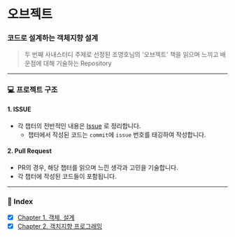 # 오브젝트
### 코드로 설계하는 객체지향 설계

> 두 번째 사내스터디 주제로 선정된 조영호님의 '오브젝트' 책을 읽으며 느끼고 배운점에 대해 기술하는 Repository

---
### 💻 프로젝트 구조

#### 1. ISSUE
- 각 챕터의 전반적인 내용은 [Issue](https://github.com/kwanik-kor/objects/issues) 로 정리합니다.
  - 챕터에서 작성된 코드는 `commit`에 `issue` 번호를 태깅하여 작성합니다.

#### 2. Pull Request
- PR의 경우, 해당 챕터를 읽으며 느낀 생각과 고민을 기술합니다.
- 각 챕터에 작성된 코드들이 포함됩니다.

---
### 📖 Index
- [X] [Chapter 1. 객체, 설계](https://kwanik.tistory.com/36)
- [X] [Chapter 2. 객치지향 프로그래밍](https://github.com/kwanik-kor/objects/issues/3)
